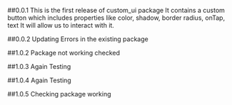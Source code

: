 ##0.0.1
This is the first release of custom_ui package It contains a custom button which includes properties like color, shadow, border radius, onTap, text It will allow us to interact with it.

##0.0.2
Updating Errors in the existing package

##1.0.2
Package not working checked

##1.0.3
Again Testing

##1.0.4
Again Testing

##1.0.5
Checking package working